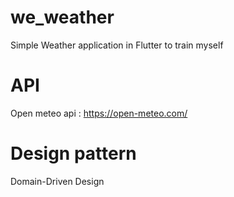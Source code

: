# we_weather
Simple Weather application in Flutter to train myself

# API 

Open meteo api : https://open-meteo.com/

# Design pattern

Domain-Driven Design